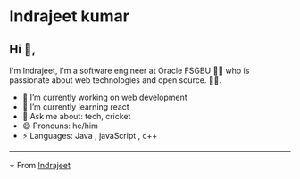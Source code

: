 # Indrajeet kumar  

## Hi 👋, 
I'm Indrajeet, I'm a software engineer at Oracle FSGBU 👨‍💻 who is passionate about web technologies and open source. 
🏄‍♂️. 

- 🔭 I’m currently working on web development
- 🌱 I’m currently learning react
- 💬 Ask me about: tech, cricket 
- 😄 Pronouns: he/him
-  ⚡ Languages: Java , javaScript , c++





---
⭐️ From [Indrajeet](https://github.com/officio-indrajeet)
